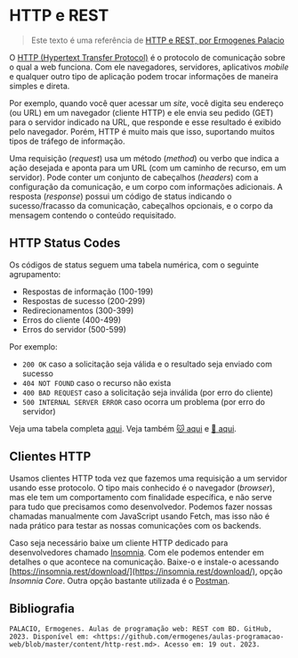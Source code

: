 # HTTP e REST

> Este texto é uma referência de [HTTP e REST, por Ermogenes Palacio](<https://github.com/ermogenes/aulas-programacao-web/blob/master/content/http-rest.md>)

O [HTTP (Hypertext Transfer Protocol)](https://developer.mozilla.org/pt-BR/docs/Web/HTTP) é o protocolo de comunicação sobre o qual a web funciona. Com ele navegadores, servidores, aplicativos _mobile_ e qualquer outro tipo de aplicação podem trocar informações de maneira simples e direta.

Por exemplo, quando você quer acessar um _site_, você digita seu endereço (ou URL) em um navegador (cliente HTTP) e ele envia seu pedido (GET) para o servidor indicado na URL, que responde e esse resultado é exibido pelo navegador. Porém, HTTP é muito mais que isso, suportando muitos tipos de tráfego de informação.

Uma requisição (_request_) usa um método (_method_) ou verbo que indica a ação desejada e aponta para um URL (com um caminho de recurso, em um servidor). Pode conter um conjunto de cabeçalhos (_headers_) com a configuração da comunicação, e um corpo com informações adicionais. A resposta (_response_) possui um código de status indicando o sucesso/fracasso da comunicação, cabeçalhos opcionais, e o corpo da mensagem contendo o conteúdo requisitado.

## HTTP Status Codes

Os códigos de status seguem uma tabela numérica, com o seguinte agrupamento:

* Respostas de informação (100-199)
* Respostas de sucesso (200-299)
* Redirecionamentos (300-399)
* Erros do cliente (400-499)
* Erros do servidor (500-599)

Por exemplo:
* `200 OK` caso a solicitação seja válida e o resultado seja enviado com sucesso
* `404 NOT FOUND` caso o recurso não exista
* `400 BAD REQUEST` caso a solicitação seja inválida (por erro do cliente)
* `500 INTERNAL SERVER ERROR` caso ocorra um problema (por erro do servidor)

Veja uma tabela completa [aqui](https://developer.mozilla.org/pt-BR/docs/Web/HTTP/Status). Veja também [🐱 aqui](https://www.flickr.com/photos/girliemac/sets/72157628409467125) e [🐶 aqui](https://httpstatusdogs.com/).

## Clientes HTTP

Usamos clientes HTTP toda vez que fazemos uma requisição a um servidor usando esse protocolo. O tipo mais conhecido é o navegador (_browser_), mas ele tem um comportamento com finalidade específica, e não serve para tudo que precisamos como desenvolvedor. Podemos fazer nossas chamadas manualmente com JavaScript usando Fetch, mas isso não é nada prático para testar as nossas comunicações com os backends.

Caso seja necessário baixe um cliente HTTP dedicado para desenvolvedores chamado [Insomnia](https://insomnia.rest/). Com ele podemos entender em detalhes o que acontece na comunicação. Baixe-o e instale-o acessando [https://insomnia.rest/download/](https://insomnia.rest/download/), opção _Insomnia Core_. Outra opção bastante utilizada é o [Postman](https://www.postman.com/downloads/).


## Bibliografia

```text
PALACIO, Ermogenes. Aulas de programação web: REST com BD. GitHub, 2023. Disponível em: <https://github.com/ermogenes/aulas-programacao-web/blob/master/content/http-rest.md>. Acesso em: 19 out. 2023.
```

